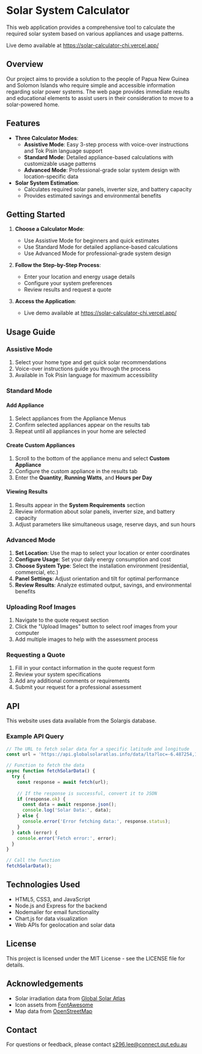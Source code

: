 # Solar System Calculator

This web application provides a comprehensive tool to calculate the required solar system based on various appliances and usage patterns. 

Live demo available at https://solar-calculator-chi.vercel.app/

## Overview

Our project aims to provide a solution to the people of Papua New Guinea and Solomon Islands who require simple and accessible information regarding solar power systems. The web page provides immediate results and educational elements to assist users in their consideration to move to a solar-powered home.

## Features

- **Three Calculator Modes**:
  - **Assistive Mode**: Easy 3-step process with voice-over instructions and Tok Pisin language support
  - **Standard Mode**: Detailed appliance-based calculations with customizable usage patterns
  - **Advanced Mode**: Professional-grade solar system design with location-specific data
- **Solar System Estimation**:
  - Calculates required solar panels, inverter size, and battery capacity
  - Provides estimated savings and environmental benefits

## Getting Started

1. **Choose a Calculator Mode**:
   - Use Assistive Mode for beginners and quick estimates
   - Use Standard Mode for detailed appliance-based calculations
   - Use Advanced Mode for professional-grade system design

2. **Follow the Step-by-Step Process**:
   - Enter your location and energy usage details
   - Configure your system preferences
   - Review results and request a quote

3. **Access the Application**:
   - Live demo available at https://solar-calculator-chi.vercel.app/

## Usage Guide

### Assistive Mode

1. Select your home type and get quick solar recommendations
2. Voice-over instructions guide you through the process
3. Available in Tok Pisin language for maximum accessibility

### Standard Mode

#### Add Appliance

1. Select appliances from the Appliance Menus
2. Confirm selected appliances appear on the results tab
3. Repeat until all appliances in your home are selected

#### Create Custom Appliances

1. Scroll to the bottom of the appliance menu and select **Custom Appliance**
2. Configure the custom appliance in the results tab
3. Enter the **Quantity**, **Running Watts**, and **Hours per Day**

#### Viewing Results

1. Results appear in the **System Requirements** section
2. Review information about solar panels, inverter size, and battery capacity
3. Adjust parameters like simultaneous usage, reserve days, and sun hours

### Advanced Mode

1. **Set Location**: Use the map to select your location or enter coordinates
2. **Configure Usage**: Set your daily energy consumption and cost
3. **Choose System Type**: Select the installation environment (residential, commercial, etc.)
4. **Panel Settings**: Adjust orientation and tilt for optimal performance
5. **Review Results**: Analyze estimated output, savings, and environmental benefits

### Uploading Roof Images

1. Navigate to the quote request section
2. Click the "Upload Images" button to select roof images from your computer
3. Add multiple images to help with the assessment process

### Requesting a Quote

1. Fill in your contact information in the quote request form
2. Review your system specifications
3. Add any additional comments or requirements
4. Submit your request for a professional assessment

## API

This website uses data available from the Solargis database.

### Example API Query

```JavaScript
// The URL to fetch solar data for a specific latitude and longitude
const url = 'https://api.globalsolaratlas.info/data/lta?loc=-6.487254,145.156558';

// Function to fetch the data
async function fetchSolarData() {
  try {
    const response = await fetch(url);
    
    // If the response is successful, convert it to JSON
    if (response.ok) {
      const data = await response.json();
      console.log('Solar Data:', data);
    } else {
      console.error('Error fetching data:', response.status);
    }
  } catch (error) {
    console.error('Fetch error:', error);
  }
}

// Call the function
fetchSolarData();
```

## Technologies Used

- HTML5, CSS3, and JavaScript
- Node.js and Express for the backend
- Nodemailer for email functionality
- Chart.js for data visualization
- Web APIs for geolocation and solar data

## License

This project is licensed under the MIT License - see the LICENSE file for details.

## Acknowledgements

- Solar irradiation data from [Global Solar Atlas](https://globalsolaratlas.info)
- Icon assets from [FontAwesome](https://fontawesome.com)
- Map data from [OpenStreetMap](https://www.openstreetmap.org)

## Contact

For questions or feedback, please contact s296.lee@connect.qut.edu.au